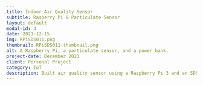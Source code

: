 ```yaml
---
title: Indoor Air Quality Sensor
subtitle: Rasperry Pi & Particulate Sensor
layout: default
modal-id: 4
date: 2021-12-15
img: RPiSDS011.png
thumbnail: RPiSDS011-thumbnail.png
alt: A Raspberry Pi, a particulate sensor, and a power bank.
project-date: December 2021
client: Personal Project
category: IoT
description: Built air quality sensor using a Raspberry Pi 3 and an SDS011 particulate sensor.
---
```

